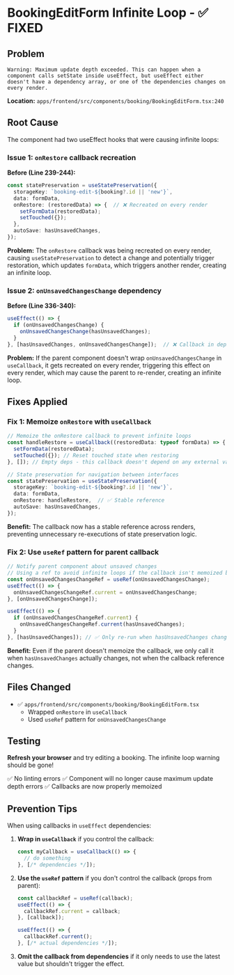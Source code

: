 # BookingEditForm Infinite Loop - ✅ FIXED

## Problem

```
Warning: Maximum update depth exceeded. This can happen when a component calls setState inside useEffect, but useEffect either doesn't have a dependency array, or one of the dependencies changes on every render.
```

**Location:** `apps/frontend/src/components/booking/BookingEditForm.tsx:240`

## Root Cause

The component had two useEffect hooks that were causing infinite loops:

### Issue 1: `onRestore` callback recreation

**Before (Line 239-244):**
```typescript
const statePreservation = useStatePreservation({
  storageKey: `booking-edit-${booking?.id || 'new'}`,
  data: formData,
  onRestore: (restoredData) => {  // ❌ Recreated on every render
    setFormData(restoredData);
    setTouched({});
  },
  autoSave: hasUnsavedChanges,
});
```

**Problem:** The `onRestore` callback was being recreated on every render, causing `useStatePreservation` to detect a change and potentially trigger restoration, which updates `formData`, which triggers another render, creating an infinite loop.

### Issue 2: `onUnsavedChangesChange` dependency

**Before (Line 336-340):**
```typescript
useEffect(() => {
  if (onUnsavedChangesChange) {
    onUnsavedChangesChange(hasUnsavedChanges);
  }
}, [hasUnsavedChanges, onUnsavedChangesChange]);  // ❌ Callback in deps
```

**Problem:** If the parent component doesn't wrap `onUnsavedChangesChange` in `useCallback`, it gets recreated on every render, triggering this effect on every render, which may cause the parent to re-render, creating an infinite loop.

## Fixes Applied

### Fix 1: Memoize `onRestore` with `useCallback`

```typescript
// Memoize the onRestore callback to prevent infinite loops
const handleRestore = useCallback((restoredData: typeof formData) => {
  setFormData(restoredData);
  setTouched({}); // Reset touched state when restoring
}, []); // Empty deps - this callback doesn't depend on any external values

// State preservation for navigation between interfaces
const statePreservation = useStatePreservation({
  storageKey: `booking-edit-${booking?.id || 'new'}`,
  data: formData,
  onRestore: handleRestore,  // ✅ Stable reference
  autoSave: hasUnsavedChanges,
});
```

**Benefit:** The callback now has a stable reference across renders, preventing unnecessary re-executions of state preservation logic.

### Fix 2: Use `useRef` pattern for parent callback

```typescript
// Notify parent component about unsaved changes
// Using a ref to avoid infinite loops if the callback isn't memoized by the parent
const onUnsavedChangesChangeRef = useRef(onUnsavedChangesChange);
useEffect(() => {
  onUnsavedChangesChangeRef.current = onUnsavedChangesChange;
}, [onUnsavedChangesChange]);

useEffect(() => {
  if (onUnsavedChangesChangeRef.current) {
    onUnsavedChangesChangeRef.current(hasUnsavedChanges);
  }
}, [hasUnsavedChanges]); // ✅ Only re-run when hasUnsavedChanges changes
```

**Benefit:** Even if the parent doesn't memoize the callback, we only call it when `hasUnsavedChanges` actually changes, not when the callback reference changes.

## Files Changed

- ✅ `apps/frontend/src/components/booking/BookingEditForm.tsx`
  - Wrapped `onRestore` in `useCallback`
  - Used `useRef` pattern for `onUnsavedChangesChange`

## Testing

**Refresh your browser** and try editing a booking. The infinite loop warning should be gone!

✅ No linting errors
✅ Component will no longer cause maximum update depth errors
✅ Callbacks are now properly memoized

## Prevention Tips

When using callbacks in `useEffect` dependencies:

1. **Wrap in `useCallback`** if you control the callback:
   ```typescript
   const myCallback = useCallback(() => {
     // do something
   }, [/* dependencies */]);
   ```

2. **Use the `useRef` pattern** if you don't control the callback (props from parent):
   ```typescript
   const callbackRef = useRef(callback);
   useEffect(() => {
     callbackRef.current = callback;
   }, [callback]);
   
   useEffect(() => {
     callbackRef.current();
   }, [/* actual dependencies */]);
   ```

3. **Omit the callback from dependencies** if it only needs to use the latest value but shouldn't trigger the effect.

